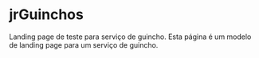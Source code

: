 # jrGuinchos
Landing page de teste para serviço de guincho.
Esta página é um modelo de landing page para um serviço de guincho.
